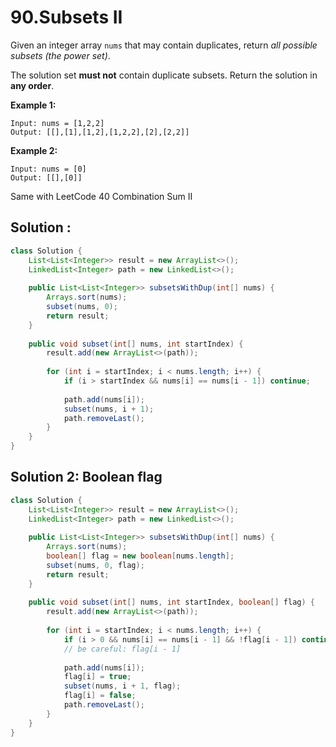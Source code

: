 # 90.Subsets II

Given an integer array `nums` that may contain duplicates, return *all possible subsets (the power set)*.

The solution set **must not** contain duplicate subsets. Return the solution in **any order**.

 

**Example 1:**

```
Input: nums = [1,2,2]
Output: [[],[1],[1,2],[1,2,2],[2],[2,2]]
```

**Example 2:**

```
Input: nums = [0]
Output: [[],[0]]
```



Same with LeetCode 40 Combination Sum II



## Solution : 

```java
class Solution {
    List<List<Integer>> result = new ArrayList<>();
    LinkedList<Integer> path = new LinkedList<>();
    
    public List<List<Integer>> subsetsWithDup(int[] nums) {
        Arrays.sort(nums);
        subset(nums, 0);
        return result;
    }
    
    public void subset(int[] nums, int startIndex) {
        result.add(new ArrayList<>(path));
        
        for (int i = startIndex; i < nums.length; i++) {
            if (i > startIndex && nums[i] == nums[i - 1]) continue;
            
            path.add(nums[i]);
            subset(nums, i + 1);
            path.removeLast();
        }
    }
}
```





## Solution 2: Boolean flag

```java
class Solution {
    List<List<Integer>> result = new ArrayList<>();
    LinkedList<Integer> path = new LinkedList<>();
    
    public List<List<Integer>> subsetsWithDup(int[] nums) {
        Arrays.sort(nums);
        boolean[] flag = new boolean[nums.length];
        subset(nums, 0, flag);
        return result;
    }
    
    public void subset(int[] nums, int startIndex, boolean[] flag) {
        result.add(new ArrayList<>(path));
        
        for (int i = startIndex; i < nums.length; i++) {
            if (i > 0 && nums[i] == nums[i - 1] && !flag[i - 1]) continue;
          	// be careful: flag[i - 1]
            
            path.add(nums[i]);
            flag[i] = true;
            subset(nums, i + 1, flag);
            flag[i] = false;
            path.removeLast();
        }
    }
}
```

